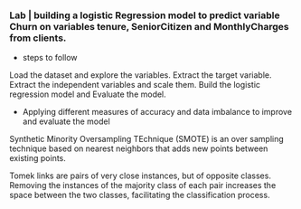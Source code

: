 ### Lab | building a logistic Regression model to predict variable Churn on variables tenure, SeniorCitizen and MonthlyCharges from clients.

- steps to follow

 Load the dataset and explore the variables.
 Extract the target variable.
Extract the independent variables and scale them.
Build the logistic regression model and
Evaluate the model.
- Applying different measures of accuracy and data imbalance to improve and evaluate the model

Synthetic Minority Oversampling TEchnique (SMOTE) is an over sampling technique based on nearest neighbors that adds new points between existing points. 

Tomek links are pairs of very close instances, but of opposite classes. Removing the instances of the majority class of each pair increases the space between the two classes, facilitating the classification process.
